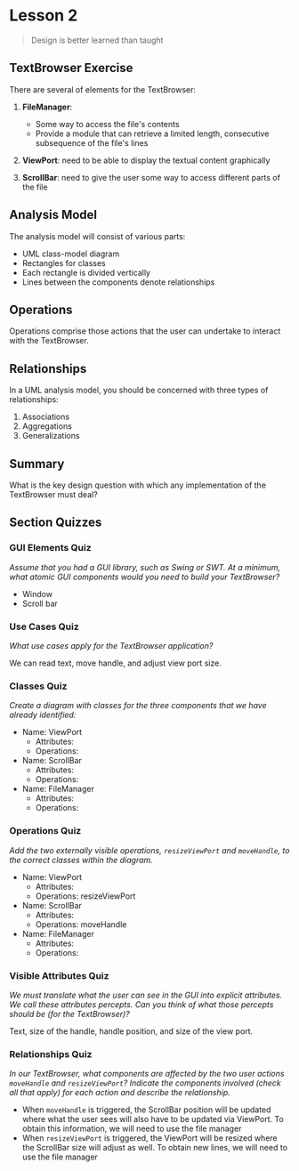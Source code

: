 # Lesson 2

> Design is better learned than taught

## TextBrowser Exercise

There are several of elements for the TextBrowser:

1. **FileManager**:

   - Some way to access the file's contents
   - Provide a module that can retrieve a limited length, consecutive subsequence of the file's lines

2. **ViewPort**: need to be able to display the textual content graphically
3. **ScrollBar**: need to give the user some way to access different parts of the file

## Analysis Model

The analysis model will consist of various parts:

- UML class-model diagram
- Rectangles for classes
- Each rectangle is divided vertically
- Lines between the components denote relationships

## Operations

Operations comprise those actions that the user can undertake to interact with the TextBrowser.

## Relationships

In a UML analysis model, you should be concerned with three types of relationships:

1. Associations
2. Aggregations
3. Generalizations

## Summary

What is the key design question with which any implementation of the TextBrowser must deal?

## Section Quizzes

### GUI Elements Quiz

_Assume that you had a GUI library, such as Swing or SWT. At a minimum, what atomic GUI components would you need to build your TextBrowser?_

- Window
- Scroll bar

### Use Cases Quiz

_What use cases apply for the TextBrowser application?_

We can read text, move handle, and adjust view port size.

### Classes Quiz

_Create a diagram with classes for the three components that we have already identified:_

- Name: ViewPort
  - Attributes:
  - Operations:
- Name: ScrollBar
  - Attributes:
  - Operations:
- Name: FileManager
  - Attributes:
  - Operations:

### Operations Quiz

_Add the two externally visible operations, `resizeViewPort` and `moveHandle`, to the correct classes within the diagram._

- Name: ViewPort
  - Attributes:
  - Operations: resizeViewPort
- Name: ScrollBar
  - Attributes:
  - Operations: moveHandle
- Name: FileManager
  - Attributes:
  - Operations:

### Visible Attributes Quiz

_We must translate what the user can see in the GUI into explicit attributes. We call these attributes percepts. Can you think of what those percepts should be (for the TextBrowser)?_

Text, size of the handle, handle position, and size of the view port.

### Relationships Quiz

_In our TextBrowser, what components are affected by the two user actions `moveHandle` and `resizeViewPort`? Indicate the components involved (check all that apply) for each action and describe the relationship._

- When `moveHandle` is triggered, the ScrollBar position will be updated where what the user sees will also have to be updated via ViewPort. To obtain this information, we will need to use the file manager
- When `resizeViewPort` is triggered, the ViewPort will be resized where the ScrollBar size will adjust as well. To obtain new lines, we will need to use the file manager
